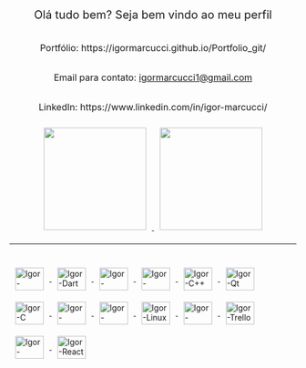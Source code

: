 <div style="display: flex; flex-direction: row; justify-content: space-evenly; width: 100%; max-width: 100%; font-size: 20px; text-align: center;">
  <p>Olá tudo bem? Seja bem vindo ao meu perfil</p>
</div>
<div style="display: flex; flex-direction: row; justify-content: space-evenly; width: 100%; max-width: 100%; font-size: 16px; text-align: center;">
  <p>Portfólio: <a>https://igormarcucci.github.io/Portfolio_git/</a></p>
</div>
<div style="display: flex; flex-direction: row; justify-content: space-evenly; width: 100%; max-width: 100%; font-size: 16px; text-align: center;">
  <p>Email para contato: <a href="mailto:igormarcucci1@gmail.com">igormarcucci1@gmail.com</a></p>
</div>
<div style="display: flex; flex-direction: row; justify-content: space-evenly; width: 100%; max-width: 100%; font-size: 16px; text-align: center;">
  <p>LinkedIn: <a>https://www.linkedin.com/in/igor-marcucci/</a></p>
</div>

<div align="center">
  <a href="https://github.com/IgorMarcucci">
  <img height="180em" style="margin: 10px" src="https://github-readme-stats.vercel.app/api?username=IgorMarcucci&show_icons=true&theme=dark&include_all_commits=true&count_private=true"/>
  <img height="180em" style="margin: 10px" src="https://github-readme-stats.vercel.app/api/top-langs/?username=IgorMarcucci&layout=compact&langs_count=7&theme=dark"/>
</div>

___

<div style="width: 100%; max-width: 100%; display: flex-wrap; flex-direction: row; justify-content: space-evenly"><br>
  <img align="center" style="margin: 10px;" alt="Igor-Flutter" height="40" width="50" src="https://cdn.jsdelivr.net/gh/devicons/devicon/icons/flutter/flutter-original.svg" />
  <img align="center" style="margin: 10px;" alt="Igor-Dart" height="40" width="50" src="https://cdn.jsdelivr.net/gh/devicons/devicon/icons/dart/dart-original.svg" />
  <img align="center" style="margin: 10px;" alt="Igor-LinkedIn" height="40" width="50" src="https://cdn.jsdelivr.net/gh/devicons/devicon/icons/linkedin/linkedin-original.svg" />
  <img align="center" style="margin: 10px;" alt="Igor-Visual-Studio" height="40" width="50" src="https://cdn.jsdelivr.net/gh/devicons/devicon/icons/visualstudio/visualstudio-plain.svg" />
  <img align="center" style="margin: 10px;" alt="Igor-C++" height="40" width="50" src="https://cdn.jsdelivr.net/gh/devicons/devicon/icons/cplusplus/cplusplus-original.svg" />
  <img align="center" style="margin: 10px;" alt="Igor-Qt" height="40" width="50" src="https://cdn.jsdelivr.net/gh/devicons/devicon/icons/qt/qt-original.svg" />
  <img align="center" style="margin: 10px;" alt="Igor-C" height="40" width="50" src="https://cdn.jsdelivr.net/gh/devicons/devicon/icons/c/c-original.svg" />
  <img align="center" style="margin: 10px;" alt="Igor-Canva" height="40" width="50" src="https://cdn.jsdelivr.net/gh/devicons/devicon/icons/canva/canva-original.svg" />
  <img align="center" style="margin: 10px;" alt="Igor-Figma" height="40" width="50" src="https://cdn.jsdelivr.net/gh/devicons/devicon/icons/figma/figma-original.svg" />
  <img align="center" style="margin: 10px;" alt="Igor-Linux" height="40" width="50" src="https://cdn.jsdelivr.net/gh/devicons/devicon/icons/linux/linux-original.svg" />
  <img align="center" style="margin: 10px;" alt="Igor-Photoshop" height="40" width="50" src="https://cdn.jsdelivr.net/gh/devicons/devicon/icons/photoshop/photoshop-plain.svg" />
  <img align="center" style="margin: 10px;" alt="Igor-Trello" height="40" width="50" src="https://cdn.jsdelivr.net/gh/devicons/devicon/icons/trello/trello-plain.svg" />
  <img align="center" style="margin: 10px;" alt="Igor-Ubuntu" height="40" width="50" src="https://cdn.jsdelivr.net/gh/devicons/devicon/icons/ubuntu/ubuntu-plain.svg" />
  <img align="center" style="margin: 10px;" alt="Igor-React" height="40" width="50" src="https://cdn.jsdelivr.net/gh/devicons/devicon/icons/react/react-original.svg" />
</div>
